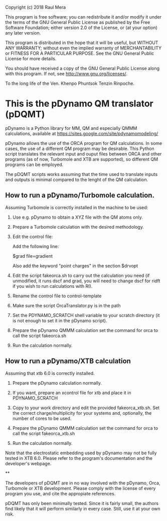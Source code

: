 Copyright (c) 2018 Raul Mera

This program is free software; you can redistribute it and/or modify
it under the terms of the GNU General Public License as
published by the Free Software Foundation; either version 2.0 of the
License, or (at your option) any later version.

This program is distributed in the hope that it will be useful,
but WITHOUT ANY WARRANTY; without even the implied warranty of
MERCHANTABILITY or FITNESS FOR A PARTICULAR PURPOSE.  See the
GNU General Public License for more details.

You should have received a copy of the GNU General
Public License along with this program.  If not, see
<http://www.gnu.org/licenses/>.

To the long life of the Ven. Khenpo Phuntsok Tenzin Rinpoche.


# This is the pDynamo QM translator (pDQMT)

pDynamo is a Python library for MM, QM and especially QMMM calculations, available at https://sites.google.com/site/pdynamomodeling/

pDynamo allows the use of the ORCA program for QM calculations. In some cases, the use of a different QM program may be desirable. This Python script translates the relevant input and ouput files between ORCA and other programs (as of now, Turbomole and XTB are supported), so different QM programs can be employed.

The pDQMT scripts works assuming that the time used to translate inputs and outputs is minimal compared to the lenght of the QM calculation.


## How to run a pDynamo/Turbomole calculation.

Assuming Turbomole is correctly installed in the machine to be used:

1. Use e.g. pDynamo to obtain a XYZ file with the QM atoms only.
2. Prepare a Turbomole calculation with the desired methodology.
3. Edit the control file: 

   Add the following line:

      $grad file=gradient

   Also add the keyword "point charges" in the section $drvopt

4. Edit the script fakeorca.sh to carry out the calculation you need (if unmodified, it runs dscf and grad, you will need to change dscf for ridft if you wish to run calculations with RI).

5. Rename the control file to control-template

6. Make sure the script OrcaTranslator.py is in the path

7. Set the PDYNAMO_SCRATCH shell variable to your scratch directory (it is not enough to set it in the pDynamo script).

8. Prepare the pDynamo QMMM calculation set the command for orca to call the script fakeorca.sh

9. Run the calculation normally.

## How to run a pDynamo/XTB calculation

Assuming that xtb 6.0 is correctly installed.

1. Prepare the pDynamo calculation normally.

2. If you want, prepare an xcontrol file for xtb and place it in PDYNAMO_SCRATCH

3. Copy to your work directory and edit the provided fakeorca_xtb.sh. Set the correct charge/multiplicity for your systems and, optionally, the number of cores to be used.

4. Prepare the pDynamo QMMM calculation set the command for orca to call the script fakeorca_xtb.sh

5. Run the calculation normally.

Note that the electrostatic embedding used by pDynamo may not be fully tested in XTB 6.0. Please refer to the program's documentation and the developer's webpage.

**

The developers of pDQMT are in no way involved with the pDynamo, Orca, Turbomole or XTB development.
Please comply with the license of every program you use, and cite the appropiate references.

pDQMT has only been minimally tested. Since it is fairly small, the authors find likely
that it will perform similarly in every case. Still, use it at your own risk.


